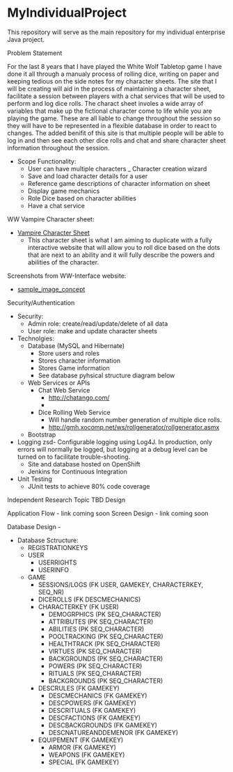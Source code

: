 # MyIndividualProject
This repository will serve as the main repository for my individual enterprise Java project.

Problem Statement

For the last 8 years that I have played the White Wolf Tabletop game I have done it all through a manualy process of rolling dice, writing on paper and keeping tedious on the side notes for my character sheets. The site that I will be creating will aid in the process of maintaining a character sheet, facilitate a session between players with a chat services that will be used to perform and log dice rolls. The charact sheet involes a wide array of variables that make up the fictional character come to life while you are playing the game. These are all liable to change throughout the session so they will have to be represented in a flexible database in order to react to changes. The added benifit of this site is that multiple people will be able to log in and then see each other dice rolls and chat and share character sheet information throughout the session.

- Scope Functionality:
  - User can have multiple characters
  _ Character creation wizard
  - Save and load character details for a user
  - Reference game descriptions of character information on sheet
  - Display game mechanics
  - Role Dice based on character abilities
  - Have a chat service

WW Vampire Character sheet:
- [Vampire Character Sheet](http://sorwen.com/vampire/BairnAmbroseKane.jpg)
  - This character sheet is what I am aiming to duplicate with a fully interactive website that will allow you to roll dice based on the dots that are next to an ability and it will fully describe the powers and abilities of the character. 

Screenshots from WW-Interface website:
- [sample_image_concept](https://github.com/Demosphere/MyIndividualProject/blob/master/images/sample_design.png)

Security/Authentication
- Security:
  - Admin role: create/read/update/delete of all data
  - User role: make and update character sheets
- Technolgies:
  - Database (MySQL and Hibernate)
    - Store users and roles
    - Stores character information
    - Stores Game information
    - See database pyhsical structure diagram below
  - Web Services or APIs
     - Chat Web Service
       - http://chatango.com/
       - <script id="cid0020000115873999830" data-cfasync="false" async src="//st.chatango.com/js/gz/emb.js" style="width: 100%;height: 100%;">{"handle":"demospheregames","arch":"js","styles":{"a":"000000","b":100,"c":"FFFFFF","d":"FFFFFF","k":"000000","l":"000000","m":"000000","n":"FFFFFF","p":"10","q":"000000","r":100}}</script>
     - Dice Rolling Web Service
       - Will handle random number generation of multiple dice rolls.
       - http://gmh.xocomp.net/ws/rollgenerator/rollgenerator.asmx 
  - Bootstrap
- Logging
  zsd- Configurable logging using Log4J. In production, only errors will normally be logged, but logging at a debug level can be turned on to facilitate trouble-shooting.
  - Site and database hosted on OpenShift
  - Jenkins for Continuous Integration
- Unit Testing
  - JUnit tests to achieve 80% code coverage

Independent Research Topic
TBD
Design

Application Flow - link coming soon
Screen Design - link coming soon

Database Design - 
- Database Sctructure:
  - REGISTRATIONKEYS
  - USER
    - USERRIGHTS
    - USERINFO
  - GAME
    - SESSIONS/LOGS (FK USER, GAMEKEY, CHARACTERKEY, SEQ_NR)
    - DICEROLLS (FK DESCMECHANICS)
    - CHARACTERKEY (FK USER)
      - DEMOGRPHICS (PK SEQ_CHARACTER)
      - ATTRIBUTES (PK SEQ_CHARACTER)
      - ABILITIES (PK SEQ_CHARACTER)
      - POOLTRACKING (PK SEQ_CHARACTER)
      - HEALTHTRACK (PK SEQ_CHARACTER)
      - VIRTUES (PK SEQ_CHARACTER)
      - BACKGROUNDS (PK SEQ_CHARACTER)
      - POWERS (PK SEQ_CHARACTER)
      - RITUALS (PK SEQ_CHARACTER)
      - BACKGROUNDS (PK SEQ_CHARACTER)
    - DESCRULES (FK GAMEKEY)
      - DESCMECHANICS (FK GAMEKEY)
      - DESCPOWERS (FK GAMEKEY)
      - DESCRITUALS (FK GAMEKEY)
      - DESCFACTIONS (FK GAMEKEY)
      - DESCBACKGROUNDS (FK GAMEKEY)
      - DESCNATUREANDDEMENOR (FK GAMEKEY)
    - EQUIPEMENT (FK GAMEKEY)
      - ARMOR (FK GAMEKEY)
      - WEAPONS (FK GAMEKEY)
      - SPECIAL (FK GAMEKEY)
